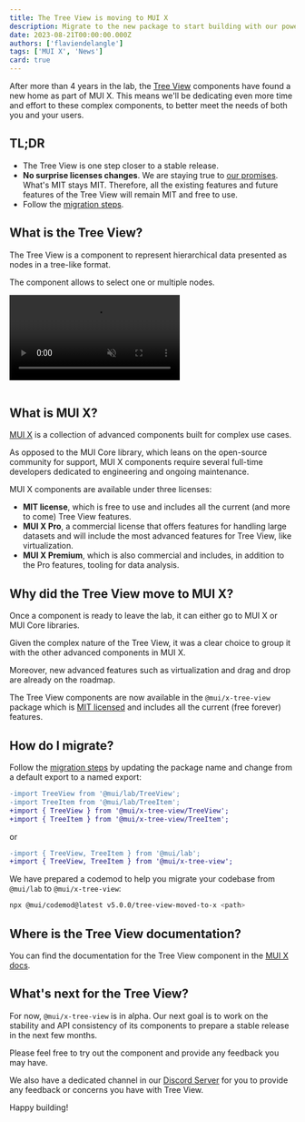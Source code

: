 ```yaml
---
title: The Tree View is moving to MUI X
description: Migrate to the new package to start building with our powerful Tree View, now part of MUI X. Previously released MIT components will stay MIT.
date: 2023-08-21T00:00:00.000Z
authors: ['flaviendelangle']
tags: ['MUI X', 'News']
card: true
---
```


After more than 4 years in the lab, the [Tree View](https://mui.com/x/react-tree-view/) components have found a new home as part of MUI X.
This means we'll be dedicating even more time and effort to these complex components, to better meet the needs of both you and your users.

## TL;DR

- The Tree View is one step closer to a stable release.
- **No surprise licenses changes**. We are staying true to [our promises](https://mui-org.notion.site/Stewardship-542a2226043d4f4a96dfb429d16cf5bd).
  What's MIT stays MIT.
  Therefore, all the existing features and future features of the Tree View will remain MIT and free to use.
- Follow the [migration steps](/x/migration/migration-tree-view-lab/).

## What is the Tree View?

The Tree View is a component to represent hierarchical data presented as nodes in a tree-like format.

The component allows to select one or multiple nodes.

<video preload="metadata" style="margin-bottom: 16px;" autoplay muted loop>
  <source src="/static/blog/lab-tree-view-to-mui-x/treeview.mov" type="video/mp4">
</video>

## What is MUI X?

[MUI X](/x/) is a collection of advanced components built for complex use cases.

As opposed to the MUI Core library, which leans on the open-source community for support, MUI X components require several full-time developers dedicated to engineering and ongoing maintenance.

MUI X components are available under three licenses:

- **MIT license**, which is free to use and includes all the current (and more to come) Tree View features.
- **MUI X Pro**, a commercial license that offers features for handling large datasets and will include the most advanced features for Tree View, like virtualization.
- **MUI X Premium**, which is also commercial and includes, in addition to the Pro features, tooling for data analysis.

## Why did the Tree View move to MUI X?

Once a component is ready to leave the lab, it can either go to MUI X or MUI Core libraries.

Given the complex nature of the Tree View, it was a clear choice to group it with the other advanced components in MUI X.

Moreover, new advanced features such as virtualization and drag and drop are already on the roadmap.

The Tree View components are now available in the `@mui/x-tree-view` package which is [MIT licensed](https://unpkg.com/browse/@mui/x-tree-view/LICENSE) and includes all the current (free forever) features.

## How do I migrate?

Follow the [migration steps](/x/migration/migration-tree-view-lab/) by updating the package name and change from a default export to a named export:

```diff
-import TreeView from '@mui/lab/TreeView';
-import TreeItem from '@mui/lab/TreeItem';
+import { TreeView } from '@mui/x-tree-view/TreeView';
+import { TreeItem } from '@mui/x-tree-view/TreeItem';
```

or

```diff
-import { TreeView, TreeItem } from '@mui/lab';
+import { TreeView, TreeItem } from '@mui/x-tree-view';
```

We have prepared a codemod to help you migrate your codebase from `@mui/lab` to `@mui/x-tree-view`:

```bash
npx @mui/codemod@latest v5.0.0/tree-view-moved-to-x <path>
```

## Where is the Tree View documentation?

You can find the documentation for the Tree View component in the [MUI X docs](/x/react-tree-view/).

## What's next for the Tree View?

For now, `@mui/x-tree-view` is in alpha.
Our next goal is to work on the stability and API consistency of its components to prepare a stable release in the next few months.

Please feel free to try out the component and provide any feedback you may have.

We also have a dedicated channel in our [Discord Server](https://mui.com/r/discord/) for you to provide any feedback or concerns you have with Tree View.

Happy building!
